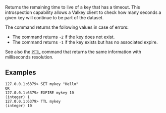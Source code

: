 Returns the remaining time to live of a key that has a timeout.
This introspection capability allows a Valkey client to check how many seconds a
given key will continue to be part of the dataset.

The command returns the following values in case of errors:

* The command returns `-2` if the key does not exist.
* The command returns `-1` if the key exists but has no associated expire.

See also the [`PTTL`](pttl.md) command that returns the same information with milliseconds resolution.

## Examples

```
127.0.0.1:6379> SET mykey "Hello"
OK
127.0.0.1:6379> EXPIRE mykey 10
(integer) 1
127.0.0.1:6379> TTL mykey
(integer) 10
```
